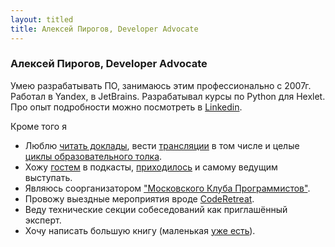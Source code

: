 ```yaml
---
layout: titled
title: Алексей Пирогов, Developer Advocate
---
```


### Алексей Пирогов, Developer Advocate

Умею разрабатывать ПО, занимаюсь этим профессионально с 2007г. Работал в Yandex, в JetBrains. Разрабатывал курсы по Python для Hexlet. Про опыт подробности можно посмотреть в [Linkedin](https://www.linkedin.com/in/aleksei-pirogov-81027261).

Кроме того я

- Люблю [читать доклады](https://www.youtube.com/playlist?list=PLUFoWyWge7mpc5ZOo6Q-j-tiK_Vb1ttWC), вести [трансляции](https://www.youtube.com/playlist?list=PLUFoWyWge7mqvT8qWCr-iuP3NAXAl5FTt) в том числе и целые [циклы образовательного толка](https://www.youtube.com/playlist?list=PLUFoWyWge7mrNDtYx-1pzpUWDWg7kcXQq).
- Хожу [гостем](https://www.youtube.com/watch?v=jlUGOznuAn4) в подкасты, [приходилось](https://www.youtube.com/watch?v=SVubzNrh9Nc) и самому ведущим выступать.
- Являюсь соорганизатором ["Московского Клуба Программистов"](https://prog.msk.ru).
- Провожу выездные мероприятия вроде [CodeRetreat](https://coderetreat.me/python).
- Веду технические секции собеседований как приглашённый эксперт.
- Хочу написать большую книгу (маленькая [уже есть](http://astynax.me/cljs-book/)).
